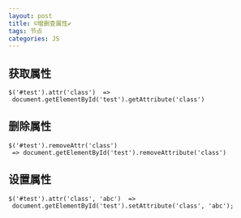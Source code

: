 ```yaml
---
layout: post
title: ©️增删查属性✔︎
tags: 节点
categories: JS
---
```




## 获取属性
	$('#test').attr('class')  =>  document.getElementById('test').getAttribute('class')


## 删除属性
	$('#test').removeAttr('class')  => document.getElementById('test').removeAttribute('class')


## 设置属性
	$('#test').attr('class', 'abc')  =>  document.getElementById('test').setAttribute('class', 'abc');



